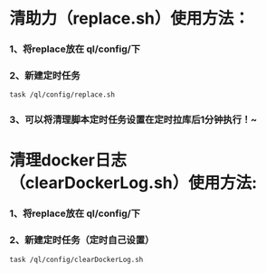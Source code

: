 
# 清助力（replace.sh）使用方法：
### 1、将replace放在 ql/config/下
### 2、新建定时任务 
``` html
task /ql/config/replace.sh 
```
### 3、可以将清理脚本定时任务设置在定时拉库后1分钟执行！~

# 清理docker日志（clearDockerLog.sh）使用方法:
### 1、将replace放在 ql/config/下
### 2、新建定时任务（定时自己设置）
``` html
task /ql/config/clearDockerLog.sh 
```
